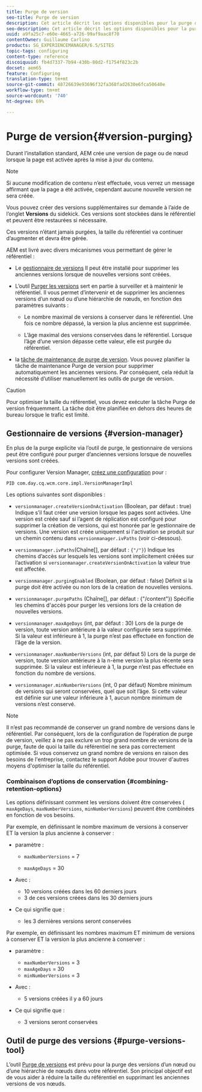```yaml
---
title: Purge de version
seo-title: Purge de version
description: Cet article décrit les options disponibles pour la purge de version.
seo-description: Cet article décrit les options disponibles pour la purge de version.
uuid: a9fa25c7-e60e-4665-a726-99af9aac8f70
contentOwner: Guillaume Carlino
products: SG_EXPERIENCEMANAGER/6.5/SITES
topic-tags: configuring
content-type: reference
discoiquuid: fb4d7337-7b94-430b-80d2-f1754f823c2b
docset: aem65
feature: Configuring
translation-type: tm+mt
source-git-commit: 48726639e93696f32fa368fad2630e6fca50640e
workflow-type: tm+mt
source-wordcount: '740'
ht-degree: 69%

---
```



# Purge de version{#version-purging}

Durant l’installation standard, AEM crée une version de page ou de nœud lorsque la page est activée après la mise à jour du contenu. 

>[!NOTE]
>
>Si aucune modification de contenu n’est effectuée, vous verrez un message affirmant que la page a été activée, cependant aucune nouvelle version ne sera créée.

Vous pouvez créer des versions supplémentaires sur demande à l’aide de l’onglet **Versions** du sidekick. Ces versions sont stockées dans le référentiel et peuvent être restaurées si nécessaire. 

Ces versions n’étant jamais purgées, la taille du référentiel va continuer d’augmenter et devra être gérée.

AEM est livré avec divers mécanismes vous permettant de gérer le référentiel :

* Le [gestionnaire de versions](#version-manager) Il peut être installé pour supprimer les anciennes versions lorsque de nouvelles versions sont créées. 

* L’outil [Purger les versions](/help/sites-deploying/monitoring-and-maintaining.md#purgeversionstool) sert en partie à  surveiller et à maintenir le référentiel.
 Il vous permet d’intervenir et de supprimer les anciennes versions d’un nœud ou d’une hiérarchie de nœuds, en fonction des paramètres suivants :

   * Le nombre maximal de versions à conserver dans le référentiel.
Une fois ce nombre dépassé, la version la plus ancienne est supprimée.

   * L’âge maximal des versions conservées dans le référentiel.  Lorsque l’âge d’une version dépasse cette valeur, elle est purgée du référentiel. 

* la [tâche de maintenance de purge de version](/help/sites-administering/operations-dashboard.md#automated-maintenance-tasks). Vous pouvez planifier la tâche de maintenance Purge de version pour supprimer automatiquement les anciennes versions. Par conséquent, cela réduit la nécessité d’utiliser manuellement les outils de purge de version.

>[!CAUTION]
>
>Pour optimiser la taille du référentiel, vous devez exécuter la tâche Purge de version fréquemment. La tâche doit être planifiée en dehors des heures de bureau lorsque le trafic est limité.

## Gestionnaire de versions {#version-manager}

En plus de la purge explicite via l’outil de purge, le gestionnaire de versions peut être configuré pour purger d’anciennes versions lorsque de nouvelles versions sont créées.

Pour configurer Version Manager, [créez une configuration](/help/sites-deploying/configuring-osgi.md) pour :

`PID com.day.cq.wcm.core.impl.VersionManagerImpl`

Les options suivantes sont disponibles :

* `versionmanager.createVersionOnActivation` (Boolean, par défaut : true) Indique s’il faut créer une version lorsque les pages sont activées.
Une version est créée sauf si l’agent de réplication est configuré pour supprimer la création de versions, qui est honorée par le gestionnaire de versions.
Une version est créée uniquement si l&#39;activation se produit sur un chemin contenu dans `versionmanager.ivPaths` (voir ci-dessous).

* `versionmanager.ivPaths`(Chaîne[], par défaut :  `{"/"}`) Indique les chemins d’accès sur lesquels les versions sont implicitement créées sur l’activation si  `versionmanager.createVersionOnActivation` la valeur true est affectée.

* `versionmanager.purgingEnabled` (Boolean, par défaut : false) Définit si la purge doit être activée ou non lors de la création de nouvelles versions.

* `versionmanager.purgePaths` (Chaîne[], par défaut : {&quot;/content&quot;}) Spécifie les chemins d&#39;accès pour purger les versions lors de la création de nouvelles versions.

* `versionmanager.maxAgeDays` (int, par défaut : 30) Lors de la purge de version, toute version antérieure à la valeur configurée sera supprimée. Si la valeur est inférieure à 1, la purge n’est pas effectuée en fonction de l’âge de la version.

* `versionmanager.maxNumberVersions` (int, par défaut 5) Lors de la purge de version, toute version antérieure à la n-ème version la plus récente sera supprimée. Si la valeur est inférieure à 1, la purge n’est pas effectuée en fonction du nombre de versions.

* `versionmanager.minNumberVersions` (int, 0 par défaut) Nombre minimum de versions qui seront conservées, quel que soit l’âge. Si cette valeur est définie sur une valeur inférieure à 1, aucun nombre minimum de versions n’est conservé.

>[!NOTE]
>
>Il n’est pas recommandé de conserver un grand nombre de versions dans le référentiel. Par conséquent, lors de la configuration de l’opération de purge de version, veillez à ne pas exclure un trop grand nombre de versions de la purge, faute de quoi la taille du référentiel ne sera pas correctement optimisée. Si vous conservez un grand nombre de versions en raison des besoins de l&#39;entreprise, contactez le support Adobe pour trouver d&#39;autres moyens d&#39;optimiser la taille du référentiel.

### Combinaison d’options de conservation {#combining-retention-options}

Les options définissant comment les versions doivent être conservées ( `maxAgeDays`, `maxNumberVersions`, `minNumberVersions`) peuvent être combinées en fonction de vos besoins.

Par exemple, en définissant le nombre maximum de versions à conserver ET la version la plus ancienne à conserver :

* paramètre :

   * `maxNumberVersions` = 7

   * `maxAgeDays` = 30

* Avec :

   * 10 versions créées dans les 60 derniers jours
   * 3 de ces versions créées dans les 30 derniers jours 

* Ce qui signifie que :

   * les 3 dernières versions seront conservées 

Par exemple, en définissant les nombres maximum ET minimum de versions à conserver ET la version la plus ancienne à conserver :

* paramètre :

   * `maxNumberVersions` = 3
   * `maxAgeDays` = 30
   * `minNumberVersions` = 3

* Avec :

   * 5 versions créées il y a 60 jours

* Ce qui signifie que :

   * 3 versions seront conservées

## Outil de purge des versions {#purge-versions-tool}

L’outil [Purge de versions](/help/sites-deploying/monitoring-and-maintaining.md#purgeversionstool) est prévu pour la purge des versions d’un nœud ou d’une hiérarchie de nœuds dans votre référentiel. Son principal objectif est de vous aider à réduire la taille du référentiel en supprimant les anciennes versions de vos nœuds. 
